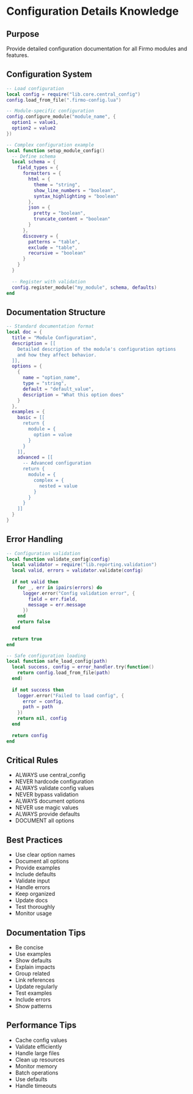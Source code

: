 # Configuration Details Knowledge

## Purpose
Provide detailed configuration documentation for all Firmo modules and features.

## Configuration System
```lua
-- Load configuration
local config = require("lib.core.central_config")
config.load_from_file(".firmo-config.lua")

-- Module-specific configuration
config.configure_module("module_name", {
  option1 = value1,
  option2 = value2
})

-- Complex configuration example
local function setup_module_config()
  -- Define schema
  local schema = {
    field_types = {
      formatters = {
        html = {
          theme = "string",
          show_line_numbers = "boolean",
          syntax_highlighting = "boolean"
        },
        json = {
          pretty = "boolean",
          truncate_content = "boolean"
        }
      },
      discovery = {
        patterns = "table",
        exclude = "table",
        recursive = "boolean"
      }
    }
  }
  
  -- Register with validation
  config.register_module("my_module", schema, defaults)
end
```

## Documentation Structure
```lua
-- Standard documentation format
local doc = {
  title = "Module Configuration",
  description = [[
    Detailed description of the module's configuration options
    and how they affect behavior.
  ]],
  options = {
    {
      name = "option_name",
      type = "string",
      default = "default_value",
      description = "What this option does"
    }
  },
  examples = {
    basic = [[
      return {
        module = {
          option = value
        }
      }
    ]],
    advanced = [[
      -- Advanced configuration
      return {
        module = {
          complex = {
            nested = value
          }
        }
      }
    ]]
  }
}
```

## Error Handling
```lua
-- Configuration validation
local function validate_config(config)
  local validator = require("lib.reporting.validation")
  local valid, errors = validator.validate(config)
  
  if not valid then
    for _, err in ipairs(errors) do
      logger.error("Config validation error", {
        field = err.field,
        message = err.message
      })
    end
    return false
  end
  
  return true
end

-- Safe configuration loading
local function safe_load_config(path)
  local success, config = error_handler.try(function()
    return config.load_from_file(path)
  end)
  
  if not success then
    logger.error("Failed to load config", {
      error = config,
      path = path
    })
    return nil, config
  end
  
  return config
end
```

## Critical Rules
- ALWAYS use central_config
- NEVER hardcode configuration
- ALWAYS validate config values
- NEVER bypass validation
- ALWAYS document options
- NEVER use magic values
- ALWAYS provide defaults
- DOCUMENT all options

## Best Practices
- Use clear option names
- Document all options
- Provide examples
- Include defaults
- Validate input
- Handle errors
- Keep organized
- Update docs
- Test thoroughly
- Monitor usage

## Documentation Tips
- Be concise
- Use examples
- Show defaults
- Explain impacts
- Group related
- Link references
- Update regularly
- Test examples
- Include errors
- Show patterns

## Performance Tips
- Cache config values
- Validate efficiently
- Handle large files
- Clean up resources
- Monitor memory
- Batch operations
- Use defaults
- Handle timeouts